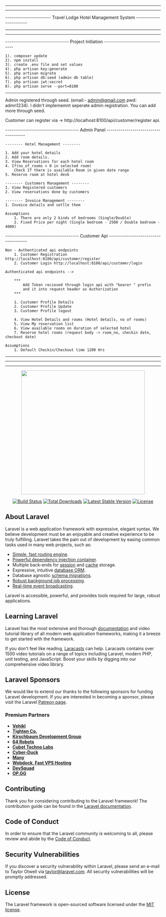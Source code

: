 ----------------------------------------------------------------------------------------
-----------------------                                          -----------------------
-----------------------   Travel Lodge Hotel Management System   -----------------------
-----------------------                                          -----------------------
----------------------------------------------------------------------------------------

--------------------------------   Project Initiation   --------------------------------

    1). composer update
    2). npm install
    3). create .env file and set values
    4). php artisan key:generate
    5). php artisan migrate
    6). php artisan db:seed (admin db table)
    7). php artisan jwt:secret
    8). php artisan serve --port=8100

----------------------------------------------------------------------------------------

Admin registered through seed. (email:- admin@gmail.com pwd: admn1234).
I didn't implememnt seperate admin registration. You can add more through seed.

Customer can register via -> http://localhost:8100/api/customer/register api.



------------------------------------- Admin  Panel -------------------------------------

    -------- Hotel Management --------

    1. Add your hotel details
    2. Add room details.
    3. View Reservations for each hotel room
    4. If(no_of_rooms > 0 in selected room)
        Check If there is available Room in given date range
    5. Reserve room at hotel desk

    -------- Customers Management --------
    1. View Registered customers
    2. View reservations done by customers

    -------- Invoice Management --------
    1. Invoice details and setlle them

    Assumptions
        1. There are only 2 kinds of bedrooms (Single/Double)
        2. Fixed Price per night (Single bedroom - 2500 / Double bedroom - 4000)


------------------------------------- Customer Api  -------------------------------------

    Non - Authenticated api endpoints
        1. Customer Registration http://localhost:8100/api/customer/register
        2. Customer Login http://localhost:8100/api/customer/login

    Authenticated api endpoints -->
        
        ***
            Add Token recieved through login api with "bearer " prefix 
            and it into request header as Authorization
        ***
        
        1. Customer Profile Details
        2. Customer Profile Update
        3. Customer Profile logout
    
        4. View Hotel Details and rooms (Hotel details, no of rooms)
        5. View My reservation list
        6. View available rooms on duration of selected hotel
        7. Reserve hotel rooms (request body -> room_no, checkin date, checkout date)

    Assumptions
        1. Default Checkin/Checkout time 1200 Hrs

----------------------------------------------------------------------------------------
----------------------------------------------------------------------------------------
----------------------------------------------------------------------------------------


<p align="center"><img src="https://res.cloudinary.com/dtfbvvkyp/image/upload/v1566331377/laravel-logolockup-cmyk-red.svg" width="400"></p>

<p align="center">
<a href="https://travis-ci.org/laravel/framework"><img src="https://travis-ci.org/laravel/framework.svg" alt="Build Status"></a>
<a href="https://packagist.org/packages/laravel/framework"><img src="https://poser.pugx.org/laravel/framework/d/total.svg" alt="Total Downloads"></a>
<a href="https://packagist.org/packages/laravel/framework"><img src="https://poser.pugx.org/laravel/framework/v/stable.svg" alt="Latest Stable Version"></a>
<a href="https://packagist.org/packages/laravel/framework"><img src="https://poser.pugx.org/laravel/framework/license.svg" alt="License"></a>
</p>

## About Laravel

Laravel is a web application framework with expressive, elegant syntax. We believe development must be an enjoyable and creative experience to be truly fulfilling. Laravel takes the pain out of development by easing common tasks used in many web projects, such as:

- [Simple, fast routing engine](https://laravel.com/docs/routing).
- [Powerful dependency injection container](https://laravel.com/docs/container).
- Multiple back-ends for [session](https://laravel.com/docs/session) and [cache](https://laravel.com/docs/cache) storage.
- Expressive, intuitive [database ORM](https://laravel.com/docs/eloquent).
- Database agnostic [schema migrations](https://laravel.com/docs/migrations).
- [Robust background job processing](https://laravel.com/docs/queues).
- [Real-time event broadcasting](https://laravel.com/docs/broadcasting).

Laravel is accessible, powerful, and provides tools required for large, robust applications.

## Learning Laravel

Laravel has the most extensive and thorough [documentation](https://laravel.com/docs) and video tutorial library of all modern web application frameworks, making it a breeze to get started with the framework.

If you don't feel like reading, [Laracasts](https://laracasts.com) can help. Laracasts contains over 1500 video tutorials on a range of topics including Laravel, modern PHP, unit testing, and JavaScript. Boost your skills by digging into our comprehensive video library.

## Laravel Sponsors

We would like to extend our thanks to the following sponsors for funding Laravel development. If you are interested in becoming a sponsor, please visit the Laravel [Patreon page](https://patreon.com/taylorotwell).

### Premium Partners

- **[Vehikl](https://vehikl.com/)**
- **[Tighten Co.](https://tighten.co)**
- **[Kirschbaum Development Group](https://kirschbaumdevelopment.com)**
- **[64 Robots](https://64robots.com)**
- **[Cubet Techno Labs](https://cubettech.com)**
- **[Cyber-Duck](https://cyber-duck.co.uk)**
- **[Many](https://www.many.co.uk)**
- **[Webdock, Fast VPS Hosting](https://www.webdock.io/en)**
- **[DevSquad](https://devsquad.com)**
- **[OP.GG](https://op.gg)**

## Contributing

Thank you for considering contributing to the Laravel framework! The contribution guide can be found in the [Laravel documentation](https://laravel.com/docs/contributions).

## Code of Conduct

In order to ensure that the Laravel community is welcoming to all, please review and abide by the [Code of Conduct](https://laravel.com/docs/contributions#code-of-conduct).

## Security Vulnerabilities

If you discover a security vulnerability within Laravel, please send an e-mail to Taylor Otwell via [taylor@laravel.com](mailto:taylor@laravel.com). All security vulnerabilities will be promptly addressed.

## License

The Laravel framework is open-sourced software licensed under the [MIT license](https://opensource.org/licenses/MIT).
